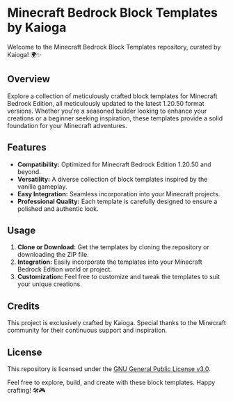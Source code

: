 # Minecraft Bedrock Block Templates by Kaioga

Welcome to the Minecraft Bedrock Block Templates repository, curated by Kaioga! 🌍✨

## Overview

Explore a collection of meticulously crafted block templates for Minecraft Bedrock Edition, all meticulously updated to the latest 1.20.50 format versions. Whether you're a seasoned builder looking to enhance your creations or a beginner seeking inspiration, these templates provide a solid foundation for your Minecraft adventures.

## Features

- **Compatibility:** Optimized for Minecraft Bedrock Edition 1.20.50 and beyond.
- **Versatility:** A diverse collection of block templates inspired by the vanilla gameplay.
- **Easy Integration:** Seamless incorporation into your Minecraft projects.
- **Professional Quality:** Each template is carefully designed to ensure a polished and authentic look.


## Usage

1. **Clone or Download:** Get the templates by cloning the repository or downloading the ZIP file.
2. **Integration:** Easily incorporate the templates into your Minecraft Bedrock Edition world or project.
3. **Customization:** Feel free to customize and tweak the templates to suit your unique creations.

## Credits

This project is exclusively crafted by Kaioga. Special thanks to the Minecraft community for their continuous support and inspiration.

## License

This repository is licensed under the [GNU General Public License v3.0](https://opensource.org/licenses/GPL-3.0).

Feel free to explore, build, and create with these block templates. Happy crafting! 🛠️🎮
